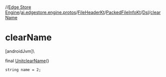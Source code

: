 //[Edge Store Engine](../../../../../index.md)/[ai.edgestore.engine.protos](../../../index.md)/[FileHeaderKt](../../index.md)/[PackedFileInfoKt](../index.md)/[Dsl](index.md)/[clearName](clear-name.md)

# clearName

[androidJvm]\

final [Unit](https://kotlinlang.org/api/latest/jvm/stdlib/kotlin/-unit/index.html)[clearName](clear-name.md)()

<code>string name = 2;</code>
